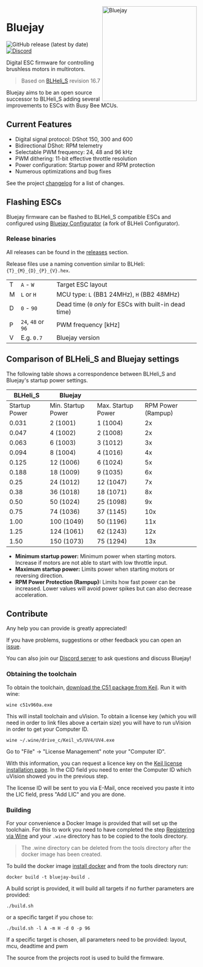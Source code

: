 <img align="right" src="bluejay.svg" alt="Bluejay" width="250">

# Bluejay

![GitHub release (latest by date)](https://img.shields.io/github/downloads/mathiasvr/bluejay/latest/total?style=for-the-badge)
[![Discord](https://img.shields.io/discord/811989862299336744?color=7289da&label=Discord&logo=discord&logoColor=white&style=for-the-badge)](https://discord.gg/phAmtxnMMN)

Digital ESC firmware for controlling brushless motors in multirotors.

> Based on [BLHeli_S](https://github.com/bitdump/BLHeli) revision 16.7

Bluejay aims to be an open source successor to BLHeli_S adding several improvements to ESCs with Busy Bee MCUs.

## Current Features

- Digital signal protocol: DShot 150, 300 and 600
- Bidirectional DShot: RPM telemetry
- Selectable PWM frequency: 24, 48 and 96 kHz
- PWM dithering: 11-bit effective throttle resolution
- Power configuration: Startup power and RPM protection
- Numerous optimizations and bug fixes

See the project [changelog](CHANGELOG.md) for a list of changes.

## Flashing ESCs
Bluejay firmware can be flashed to BLHeli_S compatible ESCs and configured using [Bluejay Configurator](https://github.com/mathiasvr/bluejay-configurator/releases) (a fork of BLHeli Configurator).

### Release binaries

All releases can be found in the [releases](https://github.com/mathiasvr/bluejay/releases) section.

Release files use a naming convention similar to BLHeli: `{T}_{M}_{D}_{P}_{V}.hex`.

|   |                    |                                                         |
|---|--------------------|---------------------------------------------------------|
| T | `A` - `W`          | Target ESC layout                                       |
| M | `L` or `H`         | MCU type: `L` (BB1 24MHz), `H` (BB2 48MHz)              |
| D | `0` - `90`         | Dead time (`0` *only* for ESCs with built-in dead time) |
| P | `24`, `48` or `96` | PWM frequency [kHz]                                     |
| V | E.g. `0.7`         | Bluejay version                                         |

## Comparison of BLHeli_S and Bluejay settings
The following table shows a correspondence between BLHeli_S and Bluejay's startup power settings.

| BLHeli_S      | Bluejay            |                    |                    |
|---------------|--------------------|--------------------|--------------------|
| Startup Power | Min. Startup Power | Max. Startup Power | RPM Power (Rampup) |
| 0.031         |   2 (1001)         |  1 (1004)          |  2x                |
| 0.047         |   4 (1002)         |  2 (1008)          |  2x                |
| 0.063         |   6 (1003)         |  3 (1012)          |  3x                |
| 0.094         |   8 (1004)         |  4 (1016)          |  4x                |
| 0.125         |  12 (1006)         |  6 (1024)          |  5x                |
| 0.188         |  18 (1009)         |  9 (1035)          |  6x                |
| 0.25          |  24 (1012)         | 12 (1047)          |  7x                |
| 0.38          |  36 (1018)         | 18 (1071)          |  8x                |
| 0.50          |  50 (1024)         | 25 (1098)          |  9x                |
| 0.75          |  74 (1036)         | 37 (1145)          | 10x                |
| 1.00          | 100 (1049)         | 50 (1196)          | 11x                |
| 1.25          | 124 (1061)         | 62 (1243)          | 12x                |
| 1.50          | 150 (1073)         | 75 (1294)          | 13x                |

- **Minimum startup power:** Minimum power when starting motors. Increase if motors are not able to start with low throttle input.
- **Maximum startup power:** Limits power when starting motors or reversing direction.
- **RPM Power Protection (Rampup):** Limits how fast power can be increased. Lower values will avoid power spikes but can also decrease acceleration.

## Contribute
Any help you can provide is greatly appreciated!

If you have problems, suggestions or other feedback you can open an [issue](https://github.com/mathiasvr/bluejay/issues).

You can also join our [Discord server](https://discord.gg/phAmtxnMMN) to ask questions and discuss Bluejay!

### Obtaining the toolchain
To obtain the toolchain, [download the C51 package from Keil](https://www.keil.com/demo/eval/c51.htm). Run it with wine:

    wine c51v960a.exe

This will install toolchain and uVision. To obtain a license key (which you will need in order to link files above a certain size) you will have to run uVision in order to get your Computer ID.

    wine ~/.wine/drive_c/Keil_v5/UV4/UV4.exe

Go to "File" -> "License Management" note your "Computer ID".

With this information, you can request a licence key on the [Keil license installation page](https://www.keil.com/license/install.htm?P=X9F3Y-I8FIW-TWSZ0). In the CID field you need to enter the Computer ID which uVision showed you in the previous step.

The license ID will be sent to you via E-Mail, once received you paste it into the LIC field, press "Add LIC" and you are done.

### Building
For your convenience a Docker Image is provided that will set up the toolchain. For this to work you need to have completed the step [Registering via Wine](#registering-via-wine) and your ```.wine``` directory has to be copied to the tools directory.

> The .wine directory can be deleted from the tools directory after the docker image has been created.

To build the docker image [install docker](https://docs.docker.com/engine/install) and from the tools directory run:

    docker build -t bluejay-build .

A build script is provided, it will build all targets if no further parameters are provided:

    ./build.sh

or a specific target if you chose to:

    ./build.sh -l A -m H -d 0 -p 96

If a specific target is chosen, all parameters need to be provided: layout, mcu, deadtime and pwm

The source from the projects root is used to build the firmware.
